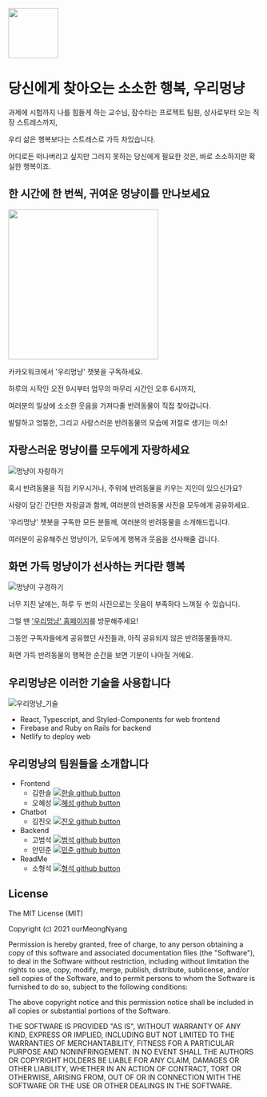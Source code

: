 <a href="https://www.meongnyang.space/"><img src="https://user-images.githubusercontent.com/44860976/116515075-cd0cd400-a906-11eb-8310-ae8145af8ba4.png" width="100px" height="100px"></img></a>

# 당신에게 찾아오는 소소한 행복, 우리멍냥

과제에 시험까지 나를 힘들게 하는 교수님, 잠수타는 프로젝트 팀원, 상사로부터 오는 직장 스트레스까지, 

우리 삶은 행복보다는 스트레스로 가득 차있습니다.

어디로든 떠나버리고 싶지만 그러지 못하는 당신에게 필요한 것은, 바로 소소하지만 확실한 행복이죠.

## 한 시간에 한 번씩, 귀여운 멍냥이를 만나보세요

<img width="300px" src="https://user-images.githubusercontent.com/44860976/116516983-41487700-a909-11eb-8b3c-a8e3a5364937.png"></img>

카카오워크에서 '우리멍냥' 챗봇을 구독하세요.

하루의 시작인 오전 9시부터 업무의 마무리 시간인 오후 6시까지, 

여러분의 일상에 소소한 웃음을 가져다줄 반려동물이 직접 찾아갑니다. 

발랄하고 엉뚱한, 그리고 사랑스러운 반려동물의 모습에 저절로 생기는 미소!

## 자랑스러운 멍냥이를 모두에게 자랑하세요

![멍냥이 자랑하기](https://user-images.githubusercontent.com/44860976/116516501-a2bc1600-a908-11eb-95a8-82c217c748a3.gif)

혹시 반려동물을 직접 키우시거나, 주위에 반려동물을 키우는 지인이 있으신가요? 

사랑이 담긴 간단한 자랑글과 함께, 여러분의 반려동물 사진을 모두에게 공유하세요.

'우리멍냥' 챗봇을 구독한 모든 분들께, 여러분의 반려동물을 소개해드립니다.

여러분이 공유해주신 멍냥이가, 모두에게 행복과 웃음을 선사해줄 겁니다.

## 화면 가득 멍냥이가 선사하는 커다란 행복

![멍냥이 구경하기](https://user-images.githubusercontent.com/44860976/116517152-82d92200-a909-11eb-9a57-a443a455c1d8.gif)

너무 지친 날에는, 하루 두 번의 사진으로는 웃음이 부족하다 느껴질 수 있습니다.

그럴 땐 ['우리멍냥' 홈페이지](https://www.meongnyang.space/)를 방문해주세요!

그동안 구독자들에게 공유했던 사진들과, 아직 공유되지 않은 반려동물들까지.

화면 가득 반려동물의 행복한 순간을 보면 기분이 나아질 거에요.

## 우리멍냥은 이러한 기술을 사용합니다
![우리멍냥_기술](https://user-images.githubusercontent.com/44860976/116518746-9e452c80-a90b-11eb-95c8-2d49a6cee2b7.png)
- React, Typescript, and Styled-Components for web frontend
- Firebase and Ruby on Rails for backend
- Netlify to deploy web

## 우리멍냥의 팀원들을 소개합니다
- Frontend
    - 김한슬 [![한슬 github button](https://img.shields.io/badge/github-%2324292e.svg?&style=for-the-badge&logo=github&logoColor=white)](https://www.github.com/bluewood-truth/)
    - 오혜성 [![혜성 github button](https://img.shields.io/badge/github-%2324292e.svg?&style=for-the-badge&logo=github&logoColor=white)](https://www.github.com/hyesungoh/)
- Chatbot
    - 김진오 [![진오 github button](https://img.shields.io/badge/github-%2324292e.svg?&style=for-the-badge&logo=github&logoColor=white)](https://www.github.com/KIMJINOH97/)
- Backend
    - 고범석 [![범석 github button](https://img.shields.io/badge/github-%2324292e.svg?&style=for-the-badge&logo=github&logoColor=white)](https://www.github.com/kobeomseok95/)
    - 안민준 [![민준 github button](https://img.shields.io/badge/github-%2324292e.svg?&style=for-the-badge&logo=github&logoColor=white)](https://www.github.com/ymgym/)
- ReadMe
    - 소형석 [![형석 github button](https://img.shields.io/badge/github-%2324292e.svg?&style=for-the-badge&logo=github&logoColor=white)](https://www.github.com/robotroniq/)

## License
The MIT License (MIT)

Copyright (c) 2021 ourMeongNyang

Permission is hereby granted, free of charge, to any person obtaining a copy of this software and associated documentation files (the "Software"), to deal in the Software without restriction, including without limitation the rights to use, copy, modify, merge, publish, distribute, sublicense, and/or sell copies of the Software, and to permit persons to whom the Software is furnished to do so, subject to the following conditions:

The above copyright notice and this permission notice shall be included in all copies or substantial portions of the Software.

THE SOFTWARE IS PROVIDED "AS IS", WITHOUT WARRANTY OF ANY KIND, EXPRESS OR IMPLIED, INCLUDING BUT NOT LIMITED TO THE WARRANTIES OF MERCHANTABILITY, FITNESS FOR A PARTICULAR PURPOSE AND NONINFRINGEMENT. IN NO EVENT SHALL THE AUTHORS OR COPYRIGHT HOLDERS BE LIABLE FOR ANY CLAIM, DAMAGES OR OTHER LIABILITY, WHETHER IN AN ACTION OF CONTRACT, TORT OR OTHERWISE, ARISING FROM, OUT OF OR IN CONNECTION WITH THE SOFTWARE OR THE USE OR OTHER DEALINGS IN THE SOFTWARE.
